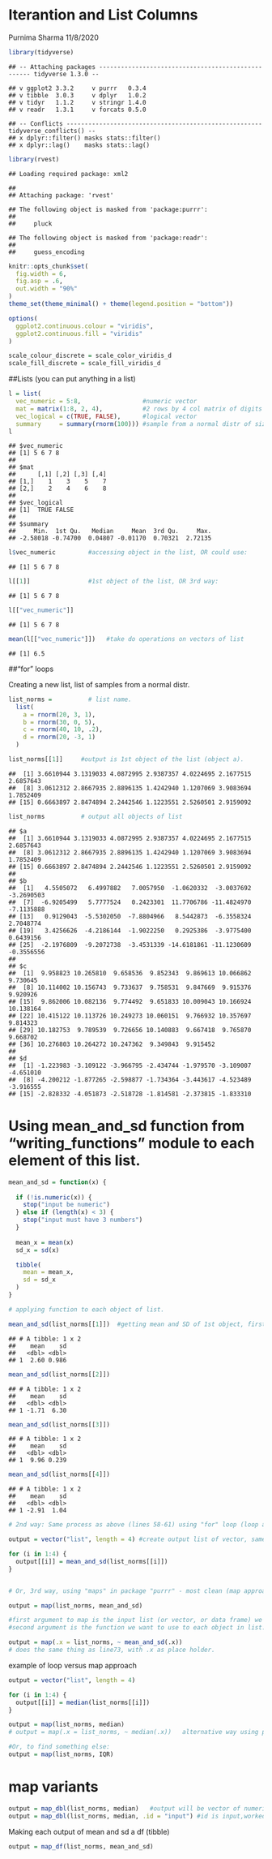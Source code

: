 Iterantion and List Columns
================
Purnima Sharma
11/8/2020

``` r
library(tidyverse)
```

    ## -- Attaching packages --------------------------------------------------- tidyverse 1.3.0 --

    ## v ggplot2 3.3.2     v purrr   0.3.4
    ## v tibble  3.0.3     v dplyr   1.0.2
    ## v tidyr   1.1.2     v stringr 1.4.0
    ## v readr   1.3.1     v forcats 0.5.0

    ## -- Conflicts ------------------------------------------------------ tidyverse_conflicts() --
    ## x dplyr::filter() masks stats::filter()
    ## x dplyr::lag()    masks stats::lag()

``` r
library(rvest)
```

    ## Loading required package: xml2

    ## 
    ## Attaching package: 'rvest'

    ## The following object is masked from 'package:purrr':
    ## 
    ##     pluck

    ## The following object is masked from 'package:readr':
    ## 
    ##     guess_encoding

``` r
knitr::opts_chunk$set(
  fig.width = 6,
  fig.asp = .6,          
  out.width = "90%"     
)
theme_set(theme_minimal() + theme(legend.position = "bottom"))

options(
  ggplot2.continuous.colour = "viridis", 
  ggplot2.continuous.fill = "viridis"
)

scale_colour_discrete = scale_color_viridis_d
scale_fill_discrete = scale_fill_viridis_d
```

\#\#Lists (you can put anything in a list)

``` r
l = list(
  vec_numeric = 5:8,                 #numeric vector
  mat = matrix(1:8, 2, 4),           #2 rows by 4 col matrix of digits 1 to 8
  vec_logical = c(TRUE, FALSE),      #logical vector
  summary     = summary(rnorm(100))) #sample from a normal distr of size 100.
l
```

    ## $vec_numeric
    ## [1] 5 6 7 8
    ## 
    ## $mat
    ##      [,1] [,2] [,3] [,4]
    ## [1,]    1    3    5    7
    ## [2,]    2    4    6    8
    ## 
    ## $vec_logical
    ## [1]  TRUE FALSE
    ## 
    ## $summary
    ##     Min.  1st Qu.   Median     Mean  3rd Qu.     Max. 
    ## -2.58018 -0.74700  0.04807 -0.01170  0.70321  2.72135

``` r
l$vec_numeric         #accessing object in the list, OR could use:
```

    ## [1] 5 6 7 8

``` r
l[[1]]                #1st object of the list, OR 3rd way:
```

    ## [1] 5 6 7 8

``` r
l[["vec_numeric"]]
```

    ## [1] 5 6 7 8

``` r
mean(l[["vec_numeric"]])   #take do operations on vectors of list
```

    ## [1] 6.5

\#\#“for” loops

Creating a new list, list of samples from a normal distr.

``` r
list_norms =          # list name.
  list(
    a = rnorm(20, 3, 1),
    b = rnorm(30, 0, 5),
    c = rnorm(40, 10, .2),
    d = rnorm(20, -3, 1)
  )
```

``` r
list_norms[[1]]     #output is 1st object of the list (object a).
```

    ##  [1] 3.6610944 3.1319033 4.0872995 2.9387357 4.0224695 2.1677515 2.6857643
    ##  [8] 3.0612312 2.8667935 2.8896135 1.4242940 1.1207069 3.9083694 1.7852409
    ## [15] 0.6663897 2.8474894 2.2442546 1.1223551 2.5260501 2.9159092

``` r
list_norms          # output all objects of list
```

    ## $a
    ##  [1] 3.6610944 3.1319033 4.0872995 2.9387357 4.0224695 2.1677515 2.6857643
    ##  [8] 3.0612312 2.8667935 2.8896135 1.4242940 1.1207069 3.9083694 1.7852409
    ## [15] 0.6663897 2.8474894 2.2442546 1.1223551 2.5260501 2.9159092
    ## 
    ## $b
    ##  [1]   4.5505072   6.4997882   7.0057950  -1.0620332  -3.0037692  -3.2690503
    ##  [7]  -6.9205499   5.7777524   0.2423301  11.7706786 -11.4824970  -7.1135888
    ## [13]   0.9129043  -5.5302050  -7.8804966   8.5442873  -6.3558324   2.7048774
    ## [19]   3.4256626  -4.2186144  -1.9022250   0.2925386  -3.9775400   0.6439156
    ## [25]  -2.1976809  -9.2072738  -3.4531339 -14.6181861 -11.1230609  -0.3556556
    ## 
    ## $c
    ##  [1]  9.958823 10.265810  9.658536  9.852343  9.869613 10.066862  9.730645
    ##  [8] 10.114002 10.156743  9.733637  9.758531  9.847669  9.915376  9.920926
    ## [15]  9.862006 10.082136  9.774492  9.651833 10.009043 10.166924 10.138164
    ## [22] 10.415122 10.113726 10.249273 10.060151  9.766932 10.357697  9.814323
    ## [29] 10.182753  9.789539  9.726656 10.140883  9.667418  9.765870  9.668702
    ## [36] 10.276803 10.264272 10.247362  9.349843  9.915452
    ## 
    ## $d
    ##  [1] -1.223983 -3.109122 -3.966795 -2.434744 -1.979570 -3.109007 -4.651010
    ##  [8] -4.200212 -1.877265 -2.598877 -1.734364 -3.443617 -4.523489 -3.916555
    ## [15] -2.828332 -4.051873 -2.518728 -1.814581 -2.373815 -1.833310

# Using mean\_and\_sd function from “writing\_functions” module to each element of this list.

``` r
mean_and_sd = function(x) {
  
  if (!is.numeric(x)) {
    stop("input be numeric")
  } else if (length(x) < 3) {
    stop("input must have 3 numbers")
  }
  
  mean_x = mean(x)
  sd_x = sd(x)

  tibble(
    mean = mean_x, 
    sd = sd_x
  )
}

# applying function to each object of list.

mean_and_sd(list_norms[[1]])  #getting mean and SD of 1st object, first way.
```

    ## # A tibble: 1 x 2
    ##    mean    sd
    ##   <dbl> <dbl>
    ## 1  2.60 0.986

``` r
mean_and_sd(list_norms[[2]])
```

    ## # A tibble: 1 x 2
    ##    mean    sd
    ##   <dbl> <dbl>
    ## 1 -1.71  6.30

``` r
mean_and_sd(list_norms[[3]])
```

    ## # A tibble: 1 x 2
    ##    mean    sd
    ##   <dbl> <dbl>
    ## 1  9.96 0.239

``` r
mean_and_sd(list_norms[[4]])
```

    ## # A tibble: 1 x 2
    ##    mean    sd
    ##   <dbl> <dbl>
    ## 1 -2.91  1.04

``` r
# 2nd way: Same process as above (lines 58-61) using "for" loop (loop approach):

output = vector("list", length = 4) #create output list of vector, same length as input list. This is empty right now.

for (i in 1:4) {
  output[[i]] = mean_and_sd(list_norms[[i]])
}


# Or, 3rd way, using "maps" in package "purrr" - most clean (map approach):

output = map(list_norms, mean_and_sd)  

#first argument to map is the input list (or vector, or data frame) we want to iterate.
#second argument is the function we want to use to each object in list.

output = map(.x = list_norms, ~ mean_and_sd(.x)) 
# does the same thing as line73, with .x as place holder.
```

example of loop versus map approach

``` r
output = vector("list", length = 4)

for (i in 1:4) {
  output[[i]] = median(list_norms[[i]])
}

output = map(list_norms, median)
# output = map(.x = list_norms, ~ median(.x))   alternative way using place-holder.

#Or, to find something else:
output = map(list_norms, IQR)
```

# map variants

``` r
output = map_dbl(list_norms, median)   #output will be vector of numerics, vs a list.
output = map_dbl(list_norms, median, .id = "input") #id is input,worked same as above though
```

Making each output of mean and sd a df (tibble)

``` r
output = map_df(list_norms, mean_and_sd)
```
